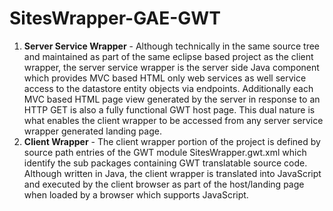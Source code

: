 # SitesWrapper-GAE-GWT #

  1. **Server Service Wrapper** - Although technically in the same source tree and maintained as part of the same eclipse based project as the client wrapper, the server service wrapper is the server side Java component which provides MVC based HTML only web services as well service access to the datastore entity objects via endpoints. Additionally each MVC based HTML page view generated by the server in response to an HTTP GET is also a fully functional GWT host page. This dual nature is what enables the client wrapper to be accessed from any server service wrapper generated landing page.
  1. **Client Wrapper** - The client wrapper portion of the project is defined by source path entries of the GWT module SitesWrapper.gwt.xml which identify the sub packages containing GWT translatable source code. Although written in Java, the client wrapper is translated into JavaScript and executed by the client browser as part of the host/landing page when loaded by a browser which supports JavaScript.